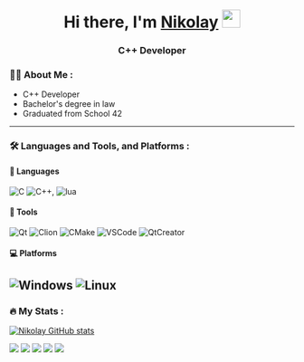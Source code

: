<h1 align="center">Hi there, I'm <a href="https://github.com/Utygett" target="_blank">Nikolay</a>
<img src="https://github.com/blackcater/blackcater/raw/main/images/Hi.gif" height="32"/></h1>
<h3 align="center">C++ Developer</h3>

### 👩‍💻 About Me :

- С++ Developer
- Bachelor's degree in law
- Graduated from School 42

---

### :hammer_and_wrench: Languages and Tools, and Platforms :
#### :information_desk_person: Languages
![C](https://img.shields.io/badge/c-%2300599C.svg?style=for-the-badge&logo=c&logoColor=white) ![C++](https://img.shields.io/badge/C%2B%2B-00599C?style=for-the-badge&logo=c%2B%2B&logoColor=white), ![lua](https://img.shields.io/badge/lua-content?style=flat)

#### :hammer: Tools
![Qt](https://img.shields.io/badge/-Qt%205-Gre) ![Clion](https://img.shields.io/badge/-CLion-black) ![CMake](https://img.shields.io/badge/-CMake-blue) ![VSCode](https://img.shields.io/badge/-VSCode-blue) ![QtCreator](https://img.shields.io/badge/-QtCreator-brightgreen)

#### :computer: Platforms
![Windows](https://img.shields.io/badge/-Windows-blue) ![Linux](https://img.shields.io/badge/-Linux-AC1FF2)
---

### :fire: My Stats :
[![Nikolay GitHub stats](https://github-readme-stats.vercel.app/api?username=Utygett)](https://github.com/Utygett/github-readme-stats)</br>

![](http://github-profile-summary-cards.vercel.app/api/cards/profile-details?username=Utygett&theme=github)
![](http://github-profile-summary-cards.vercel.app/api/cards/repos-per-language?username=Utygett&theme=github)
![](http://github-profile-summary-cards.vercel.app/api/cards/most-commit-language?username=Utygett&theme=github)
![](http://github-profile-summary-cards.vercel.app/api/cards/stats?username=Utygett&theme=github)
![](http://github-profile-summary-cards.vercel.app/api/cards/productive-time?username=Utygett&theme=github&utcOffset=3)
